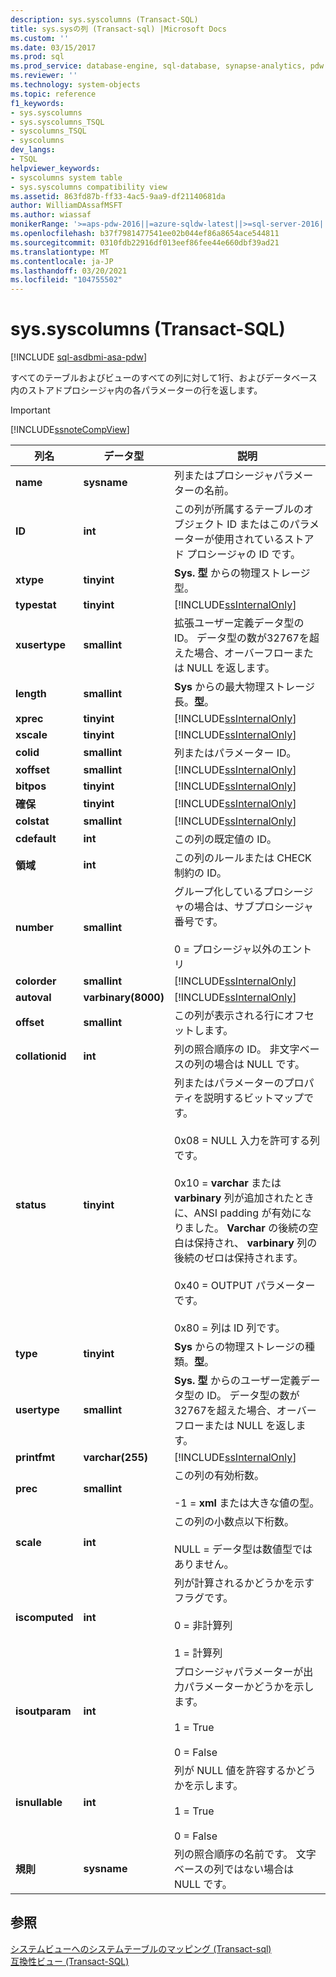 ```yaml
---
description: sys.syscolumns (Transact-SQL)
title: sys.sysの列 (Transact-sql) |Microsoft Docs
ms.custom: ''
ms.date: 03/15/2017
ms.prod: sql
ms.prod_service: database-engine, sql-database, synapse-analytics, pdw
ms.reviewer: ''
ms.technology: system-objects
ms.topic: reference
f1_keywords:
- sys.syscolumns
- sys.syscolumns_TSQL
- syscolumns_TSQL
- syscolumns
dev_langs:
- TSQL
helpviewer_keywords:
- syscolumns system table
- sys.syscolumns compatibility view
ms.assetid: 863fd87b-ff33-4ac5-9aa9-df21140681da
author: WilliamDAssafMSFT
ms.author: wiassaf
monikerRange: '>=aps-pdw-2016||=azure-sqldw-latest||>=sql-server-2016||>=sql-server-linux-2017||=azuresqldb-mi-current'
ms.openlocfilehash: b37f7981477541ee02b044ef86a8654ace544811
ms.sourcegitcommit: 0310fdb22916df013eef86fee44e660dbf39ad21
ms.translationtype: MT
ms.contentlocale: ja-JP
ms.lasthandoff: 03/20/2021
ms.locfileid: "104755502"
---
```

# <a name="syssyscolumns-transact-sql"></a>sys.syscolumns (Transact-SQL)
[!INCLUDE [sql-asdbmi-asa-pdw](../../includes/applies-to-version/sql-asdbmi-asa-pdw.md)]

  すべてのテーブルおよびビューのすべての列に対して1行、およびデータベース内のストアドプロシージャ内の各パラメーターの行を返します。  
  
> [!IMPORTANT]  
>  [!INCLUDE[ssnoteCompView](../../includes/ssnotecompview-md.md)]  
  
|列名|データ型|説明|  
|-----------------|---------------|-----------------|  
|**name**|**sysname**|列またはプロシージャパラメーターの名前。|  
|**ID**|**int**|この列が所属するテーブルのオブジェクト ID またはこのパラメーターが使用されているストアド プロシージャの ID です。|  
|**xtype**|**tinyint**|**Sys. 型** からの物理ストレージ型。|  
|**typestat**|**tinyint**|[!INCLUDE[ssInternalOnly](../../includes/ssinternalonly-md.md)]|  
|**xusertype**|**smallint**|拡張ユーザー定義データ型の ID。 データ型の数が32767を超えた場合、オーバーフローまたは NULL を返します。|  
|**length**|**smallint**|**Sys** からの最大物理ストレージ長。**型**。|  
|**xprec**|**tinyint**|[!INCLUDE[ssInternalOnly](../../includes/ssinternalonly-md.md)]|  
|**xscale**|**tinyint**|[!INCLUDE[ssInternalOnly](../../includes/ssinternalonly-md.md)]|  
|**colid**|**smallint**|列またはパラメーター ID。|  
|**xoffset**|**smallint**|[!INCLUDE[ssInternalOnly](../../includes/ssinternalonly-md.md)]|  
|**bitpos**|**tinyint**|[!INCLUDE[ssInternalOnly](../../includes/ssinternalonly-md.md)]|  
|**確保**|**tinyint**|[!INCLUDE[ssInternalOnly](../../includes/ssinternalonly-md.md)]|  
|**colstat**|**smallint**|[!INCLUDE[ssInternalOnly](../../includes/ssinternalonly-md.md)]|  
|**cdefault**|**int**|この列の既定値の ID。|  
|**領域**|**int**|この列のルールまたは CHECK 制約の ID。|  
|**number**|**smallint**|グループ化しているプロシージャの場合は、サブプロシージャ番号です。<br /><br /> 0 = プロシージャ以外のエントリ|  
|**colorder**|**smallint**|[!INCLUDE[ssInternalOnly](../../includes/ssinternalonly-md.md)]|  
|**autoval**|**varbinary(8000)**|[!INCLUDE[ssInternalOnly](../../includes/ssinternalonly-md.md)]|  
|**offset**|**smallint**|この列が表示される行にオフセットします。|  
|**collationid**|**int**|列の照合順序の ID。 非文字ベースの列の場合は NULL です。|  
|**status**|**tinyint**|列またはパラメーターのプロパティを説明するビットマップです。<br /><br /> 0x08 = NULL 入力を許可する列です。<br /><br /> 0x10 = **varchar** または **varbinary** 列が追加されたときに、ANSI padding が有効になりました。 **Varchar** の後続の空白は保持され、 **varbinary** 列の後続のゼロは保持されます。<br /><br /> 0x40 = OUTPUT パラメーターです。<br /><br /> 0x80 = 列は ID 列です。|  
|**type**|**tinyint**|**Sys** からの物理ストレージの種類。**型**。|  
|**usertype**|**smallint**|**Sys. 型** からのユーザー定義データ型の ID。 データ型の数が32767を超えた場合、オーバーフローまたは NULL を返します。|  
|**printfmt**|**varchar(255)**|[!INCLUDE[ssInternalOnly](../../includes/ssinternalonly-md.md)]|  
|**prec**|**smallint**|この列の有効桁数。<br /><br /> -1 = **xml** または大きな値の型。|  
|**scale**|**int**|この列の小数点以下桁数。<br /><br /> NULL = データ型は数値型ではありません。|  
|**iscomputed**|**int**|列が計算されるかどうかを示すフラグです。<br /><br /> 0 = 非計算列<br /><br /> 1 = 計算列|  
|**isoutparam**|**int**|プロシージャパラメーターが出力パラメーターかどうかを示します。<br /><br /> 1 = True<br /><br /> 0 = False|  
|**isnullable**|**int**|列が NULL 値を許容するかどうかを示します。<br /><br /> 1 = True<br /><br /> 0 = False|  
|**規則**|**sysname**|列の照合順序の名前です。 文字ベースの列ではない場合は NULL です。|  
  
## <a name="see-also"></a>参照  
 [システムビューへのシステムテーブルのマッピング &#40;Transact-sql&#41;](../../relational-databases/system-tables/mapping-system-tables-to-system-views-transact-sql.md)   
 [互換性ビュー &#40;Transact-SQL&#41;](~/relational-databases/system-compatibility-views/system-compatibility-views-transact-sql.md)  
  
  
